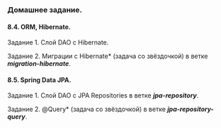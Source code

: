 ### Домашнее задание.

#### 8.4. ORM, Hibernate.

Задание 1. Слой DAO c Hibernate.

Задание 2. Миграции c Hibernate* (задача со звёздочкой) в ветке **_migration-hibernate_**.

#### 8.5. Spring Data JPA.

Задание 1. Слой DAO c JPA Repositories в ветке **_jpa-repository_**.

Задание 2. @Query* (задача со звёздочкой) в ветке **_jpa-repository-query_**.
